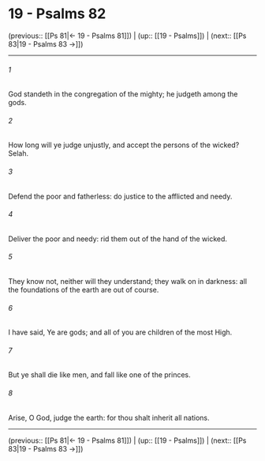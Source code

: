 # 19 - Psalms 82

(previous:: [[Ps 81|← 19 - Psalms 81]]) | (up:: [[19 - Psalms]]) | (next:: [[Ps 83|19 - Psalms 83 →]])

***


###### 1 
God standeth in the congregation of the mighty; he judgeth among the gods. 

###### 2 
How long will ye judge unjustly, and accept the persons of the wicked? Selah. 

###### 3 
Defend the poor and fatherless: do justice to the afflicted and needy. 

###### 4 
Deliver the poor and needy: rid them out of the hand of the wicked. 

###### 5 
They know not, neither will they understand; they walk on in darkness: all the foundations of the earth are out of course. 

###### 6 
I have said, Ye are gods; and all of you are children of the most High. 

###### 7 
But ye shall die like men, and fall like one of the princes. 

###### 8 
Arise, O God, judge the earth: for thou shalt inherit all nations.

***

(previous:: [[Ps 81|← 19 - Psalms 81]]) | (up:: [[19 - Psalms]]) | (next:: [[Ps 83|19 - Psalms 83 →]])
